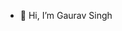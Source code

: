 - 👋 Hi, I’m Gaurav Singh

<!---
gauravdiscoverdollar/gauravdiscoverdollar is a ✨ special ✨ repository because its `README.md` (this file) appears on your GitHub profile.
You can click the Preview link to take a look at your changes.
--->
